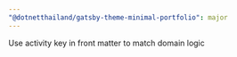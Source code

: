 ```yaml
---
"@dotnetthailand/gatsby-theme-minimal-portfolio": major
---
```


Use activity key in front matter to match domain logic
